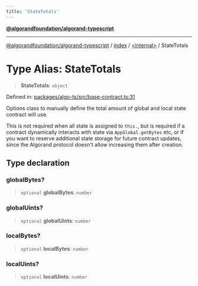 ```yaml
---
title: 'StateTotals'
---
```


[**@algorandfoundation/algorand-typescript**](../../../README.md)

---

[@algorandfoundation/algorand-typescript](../../../README.md) / [index](../../README.md) / [\<internal\>](../README.md) / StateTotals

# Type Alias: StateTotals

> **StateTotals**: `object`

Defined in: [packages/algo-ts/src/base-contract.ts:31](https://github.com/algorandfoundation/puya-ts/blob/main/packages/algo-ts/src/base-contract.ts#L31)

Options class to manually define the total amount of global and local state contract will use.

This is not required when all state is assigned to `this.`, but is required if a
contract dynamically interacts with state via `AppGlobal.getBytes` etc, or if you want
to reserve additional state storage for future contract updates, since the Algorand protocol
doesn't allow increasing them after creation.

## Type declaration

### globalBytes?

> `optional` **globalBytes**: `number`

### globalUints?

> `optional` **globalUints**: `number`

### localBytes?

> `optional` **localBytes**: `number`

### localUints?

> `optional` **localUints**: `number`
